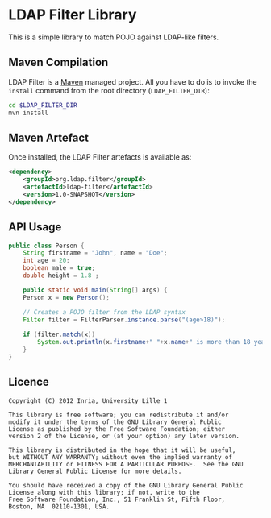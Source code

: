 # LDAP Filter Library

This is a simple library to match POJO against LDAP-like filters.

## Maven Compilation

LDAP Filter is a [Maven](http://maven.apache.org "Maven") managed project. All you have to do is to invoke the `install` command from the root directory (`LDAP_FILTER_DIR`):

``` bash
cd $LDAP_FILTER_DIR
mvn install
```


## Maven Artefact

Once installed, the LDAP Filter artefacts is available as:

``` xml
<dependency>
    <groupId>org.ldap.filter</groupId>
    <artefactId>ldap-filter</artefactId>
    <version>1.0-SNAPSHOT</version>
</dependency>
```

## API Usage

``` java
public class Person {
    String firstname = "John", name = "Doe";
	int age = 20;
	boolean male = true;
	double height = 1.8 ; 

    public static void main(String[] args) {
    Person x = new Person();

    // Creates a POJO filter from the LDAP syntax
    Filter filter = FilterParser.instance.parse("(age>18)");
            
    if (filter.match(x))
        System.out.println(x.firstname+" "+x.name+" is more than 18 years old.");
    }
}
```



## Licence

    Copyright (C) 2012 Inria, University Lille 1

    This library is free software; you can redistribute it and/or
    modify it under the terms of the GNU Library General Public
    License as published by the Free Software Foundation; either
    version 2 of the License, or (at your option) any later version.

    This library is distributed in the hope that it will be useful,
    but WITHOUT ANY WARRANTY; without even the implied warranty of
    MERCHANTABILITY or FITNESS FOR A PARTICULAR PURPOSE.  See the GNU
    Library General Public License for more details.

    You should have received a copy of the GNU Library General Public
    License along with this library; if not, write to the
    Free Software Foundation, Inc., 51 Franklin St, Fifth Floor,
    Boston, MA  02110-1301, USA.